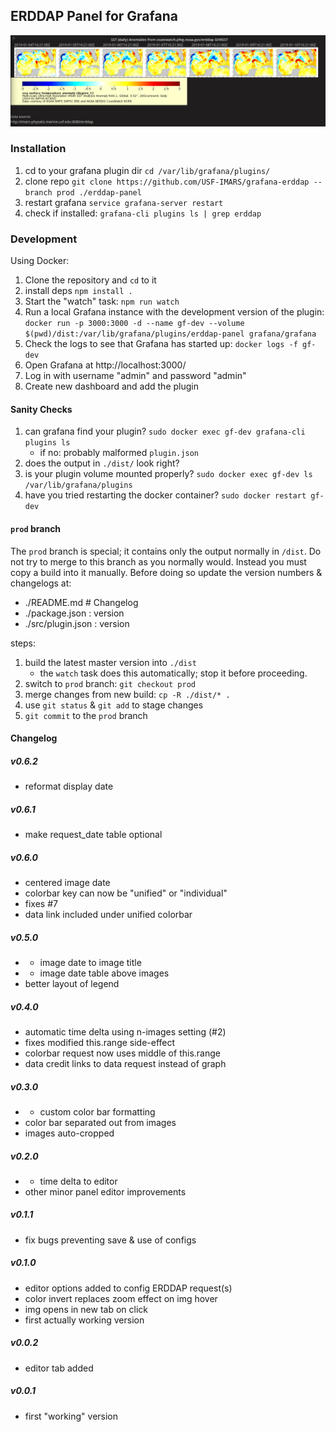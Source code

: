 ## ERDDAP Panel for Grafana

![screenshot](https://raw.githubusercontent.com/USF-IMARS/grafana-erddap/master/src/img/screenshot-1.png)

### Installation
1. cd to your grafana plugin dir `cd /var/lib/grafana/plugins/`
1. clone repo `git clone https://github.com/USF-IMARS/grafana-erddap --branch prod ./erddap-panel`
1. restart grafana `service grafana-server restart`
1. check if installed: `grafana-cli plugins ls | grep erddap`
### Development

Using Docker:

1. Clone the repository and `cd` to it
1. install deps `npm install .`
1. Start the "watch" task: `npm run watch`
1. Run a local Grafana instance with the development version of the plugin: `docker run -p 3000:3000 -d --name gf-dev --volume $(pwd)/dist:/var/lib/grafana/plugins/erddap-panel grafana/grafana`
1. Check the logs to see that Grafana has started up: `docker logs -f gf-dev`
1. Open Grafana at http://localhost:3000/
1. Log in with username "admin" and password "admin"
1. Create new dashboard and add the plugin

#### Sanity Checks
1. can grafana find your plugin? `sudo docker exec gf-dev grafana-cli plugins ls`
    * if no: probably malformed `plugin.json`
1. does the output in `./dist/` look right?
1. is your plugin volume mounted properly? `sudo docker exec gf-dev ls /var/lib/grafana/plugins`
1. have you tried restarting the docker container? `sudo docker restart gf-dev`

#### `prod` branch
The `prod` branch is special; it contains only the output normally in `/dist`.
Do not try to merge to this branch as you normally would.
Instead you must copy a build into it manually.
Before doing so update the version numbers & changelogs at:
* ./README.md # Changelog
* ./package.json : version
* ./src/plugin.json : version

steps:
1. build the latest master version into `./dist`
    * the `watch` task does this automatically; stop it before proceeding.
1. switch to `prod` branch: `git checkout prod`
1. merge changes from new build: `cp -R ./dist/* .`
1. use `git status` & `git add` to stage changes
1. `git commit` to the `prod` branch

#### Changelog
##### v0.6.2
- reformat display date

##### v0.6.1
- make request_date table optional

##### v0.6.0
- centered image date
- colorbar key can now be "unified" or "individual"
- fixes #7
- data link included under unified colorbar

##### v0.5.0
- + image date to image title
- + image date table above images
- better layout of legend

##### v0.4.0
- automatic time delta using n-images setting (#2)
- fixes modified this.range side-effect
- colorbar request now uses middle of this.range
- data credit links to data request instead of graph

##### v0.3.0
- + custom color bar formatting
- color bar separated out from images
- images auto-cropped

##### v0.2.0
- + time delta to editor
- other minor panel editor improvements

##### v0.1.1
- fix bugs preventing save & use of configs

##### v0.1.0
- editor options added to config ERDDAP request(s)
- color invert replaces zoom effect on img hover
- img opens in new tab on click
- first actually working version

##### v0.0.2
- editor tab added

##### v0.0.1
- first "working" version
